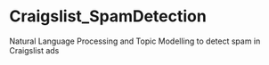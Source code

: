 # Craigslist_SpamDetection
Natural Language Processing and Topic Modelling to detect spam in Craigslist ads
